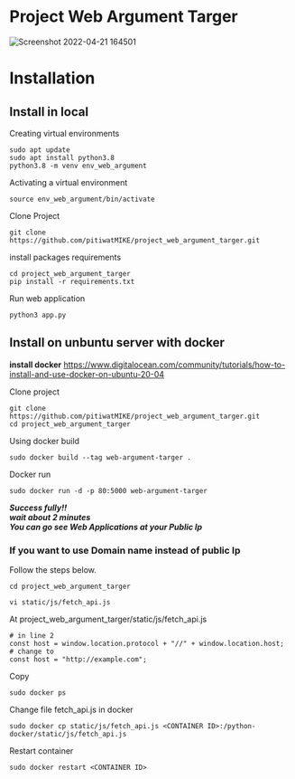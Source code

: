 # Project Web Argument Targer

![Screenshot 2022-04-21 164501](https://user-images.githubusercontent.com/68042822/164428209-9acf0aaa-91cf-4d17-baa4-4efbdda83553.png)

# Installation

## Install in local

Creating virtual environments
```
sudo apt update
sudo apt install python3.8
python3.8 -m venv env_web_argument
```

Activating a virtual environment
```
source env_web_argument/bin/activate
```

Clone Project
```
git clone https://github.com/pitiwatMIKE/project_web_argument_targer.git
```

install packages requirements
```
cd project_web_argument_targer
pip install -r requirements.txt
```

Run web application
```
python3 app.py
```

## Install on unbuntu server with docker
**install docker**
https://www.digitalocean.com/community/tutorials/how-to-install-and-use-docker-on-ubuntu-20-04

Clone project
```
git clone https://github.com/pitiwatMIKE/project_web_argument_targer.git
cd project_web_argument_targer
```

Using docker build
```
sudo docker build --tag web-argument-targer .
```

Docker run
```
sudo docker run -d -p 80:5000 web-argument-targer
```
***Success fully!! <br/>***
***wait about 2 minutes <br/>***
***You can go see Web Applications at your Public Ip***
<br/>
### If you want to use Domain name instead of public Ip
Follow the steps below.
```
cd project_web_argument_targer
```

```
vi static/js/fetch_api.js
```

At project_web_argument_targer/static/js/fetch_api.js
```
# in line 2
const host = window.location.protocol + "//" + window.location.host;
# change to
const host = "http://example.com";
```

Copy <CONTAINER ID>
```
sudo docker ps
```
  
Change file fetch_api.js in docker
```
sudo docker cp static/js/fetch_api.js <CONTAINER ID>:/python-docker/static/js/fetch_api.js
```

Restart container
```
sudo docker restart <CONTAINER ID>
```
  







